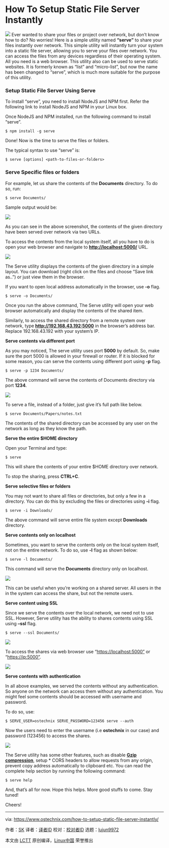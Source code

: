 How To Setup Static File Server Instantly
======

![](https://www.ostechnix.com/wp-content/uploads/2018/04/serve-720x340.png)
Ever wanted to share your files or project over network, but don’t know how to do? No worries! Here is a simple utility named **“serve”** to share your files instantly over network. This simple utility will instantly turn your system into a static file server, allowing you to serve your files over network. You can access the files from any devices regardless of their operating system. All you need is a web browser. This utility also can be used to serve static websites. It is formerly known as “list” and “micro-list”, but now the name has been changed to “serve”, which is much more suitable for the purpose of this utility.

### Setup Static File Server Using Serve

To install “serve”, you need to install NodeJS and NPM first. Refer the following link to install NodeJS and NPM in your Linux box.

Once NodeJS and NPM installed, run the following command to install “serve”.
```
$ npm install -g serve

```

Done! Now is the time to serve the files or folders.

The typical syntax to use “serve” is:
```
$ serve [options] <path-to-files-or-folders>

```

### Serve Specific files or folders

For example, let us share the contents of the **Documents** directory. To do so, run:
```
$ serve Documents/

```

Sample output would be:

![][2]

As you can see in the above screenshot, the contents of the given directory have been served over network via two URLs.

To access the contents from the local system itself, all you have to do is open your web browser and navigate to **<http://localhost:5000/>** URL.

![][3]

The Serve utility displays the contents of the given directory in a simple layout. You can download (right click on the files and choose “Save link as..”) or just view them in the browser.

If you want to open local address automatically in the browser, use **-o** flag.
```
$ serve -o Documents/

```

Once you run the above command, The Serve utility will open your web browser automatically and display the contents of the shared item.

Similarly, to access the shared directory from a remote system over network, type **<http://192.168.43.192:5000>** in the browser’s address bar. Replace 192.168.43.192 with your system’s IP.

**Serve contents via different port**

As you may noticed, The serve utility uses port **5000** by default. So, make sure the port 5000 is allowed in your firewall or router. If it is blocked for some reason, you can serve the contents using different port using **-p** flag.
```
$ serve -p 1234 Documents/

```

The above command will serve the contents of Documents directory via port **1234**.

![][4]

To serve a file, instead of a folder, just give it’s full path like below.
```
$ serve Documents/Papers/notes.txt

```

The contents of the shared directory can be accessed by any user on the network as long as they know the path.

**Serve the entire $HOME directory**

Open your Terminal and type:
```
$ serve

```

This will share the contents of your entire $HOME directory over network.

To stop the sharing, press **CTRL+C**.

**Serve selective files or folders**

You may not want to share all files or directories, but only a few in a directory. You can do this by excluding the files or directories using **-i** flag.
```
$ serve -i Downloads/

```

The above command will serve entire file system except **Downloads** directory.

**Serve contents only on localhost**

Sometimes, you want to serve the contents only on the local system itself, not on the entire network. To do so, use **-l** flag as shown below:
```
$ serve -l Documents/

```

This command will serve the **Documents** directory only on localhost.

![][5]

This can be useful when you’re working on a shared server. All users in the in the system can access the share, but not the remote users.

**Serve content using SSL**

Since we serve the contents over the local network, we need not to use SSL. However, Serve utility has the ability to shares contents using SSL using **–ssl** flag.
```
$ serve --ssl Documents/

```

![][6]

To access the shares via web browser use “<https://localhost:5000”> or “<https://ip:5000”>.

![][7]

**Serve contents with authentication**

In all above examples, we served the contents without any authentication. So anyone on the network can access them without any authentication. You might feel some contents should be accessed with username and password.

To do so, use:
```
$ SERVE_USER=ostechnix SERVE_PASSWORD=123456 serve --auth

```

Now the users need to enter the username (i.e **ostechnix** in our case) and password (123456) to access the shares.

![][8]

The Serve utility has some other features, such as disable [**Gzip compression**][9], setup * CORS headers to allow requests from any origin, prevent copy address automatically to clipboard etc. You can read the complete help section by running the following command:
```
$ serve help

```

And, that’s all for now. Hope this helps. More good stuffs to come. Stay tuned!

Cheers!



--------------------------------------------------------------------------------

via: https://www.ostechnix.com/how-to-setup-static-file-server-instantly/

作者：[SK][a]
译者：[译者ID](https://github.com/译者ID)
校对：[校对者ID](https://github.com/校对者ID)
选题：[lujun9972](https://github.com/lujun9972)

本文由 [LCTT](https://github.com/LCTT/TranslateProject) 原创编译，[Linux中国](https://linux.cn/) 荣誉推出

[a]:https://www.ostechnix.com/author/sk/
[1]:data:image/gif;base64,R0lGODlhAQABAIAAAAAAAP///yH5BAEAAAAALAAAAAABAAEAAAIBRAA7
[2]:http://www.ostechnix.com/wp-content/uploads/2018/04/serve-1.png
[3]:http://www.ostechnix.com/wp-content/uploads/2018/04/serve-2.png
[4]:http://www.ostechnix.com/wp-content/uploads/2018/04/serve-4.png
[5]:http://www.ostechnix.com/wp-content/uploads/2018/04/serve-3.png
[6]:http://www.ostechnix.com/wp-content/uploads/2018/04/serve-6.png
[7]:http://www.ostechnix.com/wp-content/uploads/2018/04/serve-5-1.png
[8]:http://www.ostechnix.com/wp-content/uploads/2018/04/serve-7-1.png
[9]:https://www.ostechnix.com/how-to-compress-and-decompress-files-in-linux/
